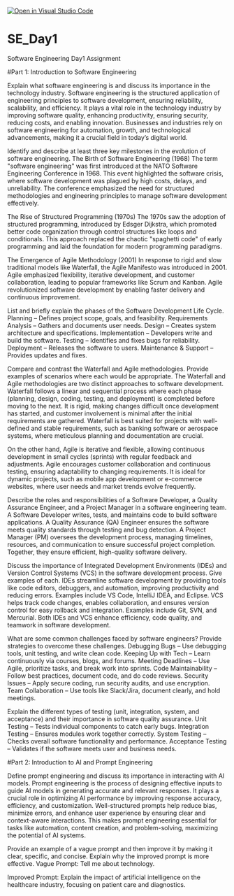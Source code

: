 [![Open in Visual Studio Code](https://classroom.github.com/assets/open-in-vscode-2e0aaae1b6195c2367325f4f02e2d04e9abb55f0b24a779b69b11b9e10269abc.svg)](https://classroom.github.com/online_ide?assignment_repo_id=18397819&assignment_repo_type=AssignmentRepo)
# SE_Day1
Software Engineering Day1 Assignment

#Part 1: Introduction to Software Engineering

Explain what software engineering is and discuss its importance in the technology industry.
Software engineering is the structured application of engineering principles to software development, ensuring reliability, scalability, and efficiency. It plays a vital role in the technology industry by improving software quality, enhancing productivity, ensuring security, reducing costs, and enabling innovation. Businesses and industries rely on software engineering for automation, growth, and technological advancements, making it a crucial field in today’s digital world.


Identify and describe at least three key milestones in the evolution of software engineering.
The Birth of Software Engineering (1968)
The term "software engineering" was first introduced at the NATO Software Engineering Conference in 1968. This event highlighted the software crisis, where software development was plagued by high costs, delays, and unreliability. The conference emphasized the need for structured methodologies and engineering principles to manage software development effectively.

The Rise of Structured Programming (1970s)
The 1970s saw the adoption of structured programming, introduced by Edsger Dijkstra, which promoted better code organization through control structures like loops and conditionals. This approach replaced the chaotic "spaghetti code" of early programming and laid the foundation for modern programming paradigms.

The Emergence of Agile Methodology (2001)
In response to rigid and slow traditional models like Waterfall, the Agile Manifesto was introduced in 2001. Agile emphasized flexibility, iterative development, and customer collaboration, leading to popular frameworks like Scrum and Kanban. Agile revolutionized software development by enabling faster delivery and continuous improvement.

List and briefly explain the phases of the Software Development Life Cycle.
Planning – Defines project scope, goals, and feasibility.
Requirements Analysis – Gathers and documents user needs.
Design – Creates system architecture and specifications.
Implementation – Developers write and build the software.
Testing – Identifies and fixes bugs for reliability.
Deployment – Releases the software to users.
Maintenance & Support – Provides updates and fixes.

Compare and contrast the Waterfall and Agile methodologies. Provide examples of scenarios where each would be appropriate.
The Waterfall and Agile methodologies are two distinct approaches to software development. Waterfall follows a linear and sequential process where each phase (planning, design, coding, testing, and deployment) is completed before moving to the next. It is rigid, making changes difficult once development has started, and customer involvement is minimal after the initial requirements are gathered. Waterfall is best suited for projects with well-defined and stable requirements, such as banking software or aerospace systems, where meticulous planning and documentation are crucial.

On the other hand, Agile is iterative and flexible, allowing continuous development in small cycles (sprints) with regular feedback and adjustments. Agile encourages customer collaboration and continuous testing, ensuring adaptability to changing requirements. It is ideal for dynamic projects, such as mobile app development or e-commerce websites, where user needs and market trends evolve frequently.

Describe the roles and responsibilities of a Software Developer, a Quality Assurance Engineer, and a Project Manager in a software engineering team.
A Software Developer writes, tests, and maintains code to build software applications. A Quality Assurance (QA) Engineer ensures the software meets quality standards through testing and bug detection. A Project Manager (PM) oversees the development process, managing timelines, resources, and communication to ensure successful project completion. Together, they ensure efficient, high-quality software delivery.

Discuss the importance of Integrated Development Environments (IDEs) and Version Control Systems (VCS) in the software development process. Give examples of each.
IDEs streamline software development by providing tools like code editors, debuggers, and automation, improving productivity and reducing errors. Examples include VS Code, IntelliJ IDEA, and Eclipse.
VCS helps track code changes, enables collaboration, and ensures version control for easy rollback and integration. Examples include Git, SVN, and Mercurial.
Both IDEs and VCS enhance efficiency, code quality, and teamwork in software development.

What are some common challenges faced by software engineers? Provide strategies to overcome these challenges.
Debugging Bugs – Use debugging tools, unit testing, and write clean code.
Keeping Up with Tech – Learn continuously via courses, blogs, and forums.
Meeting Deadlines – Use Agile, prioritize tasks, and break work into sprints.
Code Maintainability – Follow best practices, document code, and do code reviews.
Security Issues – Apply secure coding, run security audits, and use encryption.
Team Collaboration – Use tools like Slack/Jira, document clearly, and hold meetings.

Explain the different types of testing (unit, integration, system, and acceptance) and their importance in software quality assurance.
Unit Testing – Tests individual components to catch early bugs.
Integration Testing – Ensures modules work together correctly.
System Testing – Checks overall software functionality and performance.
Acceptance Testing – Validates if the software meets user and business needs.

#Part 2: Introduction to AI and Prompt Engineering

Define prompt engineering and discuss its importance in interacting with AI models.
Prompt engineering is the process of designing effective inputs to guide AI models in generating accurate and relevant responses. It plays a crucial role in optimizing AI performance by improving response accuracy, efficiency, and customization. Well-structured prompts help reduce bias, minimize errors, and enhance user experience by ensuring clear and context-aware interactions. This makes prompt engineering essential for tasks like automation, content creation, and problem-solving, maximizing the potential of AI systems.

Provide an example of a vague prompt and then improve it by making it clear, specific, and concise. Explain why the improved prompt is more effective.
Vague Prompt:
Tell me about technology.

Improved Prompt:
Explain the impact of artificial intelligence on the healthcare industry, focusing on patient care and diagnostics.
